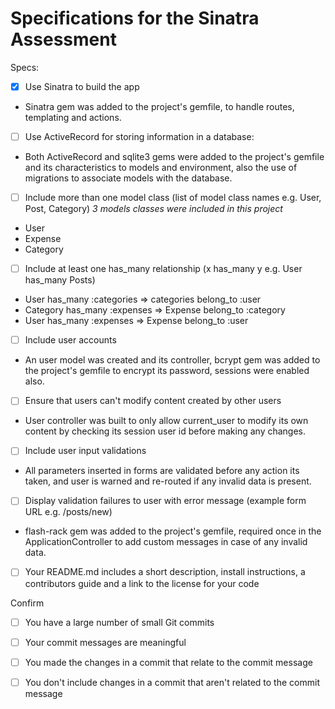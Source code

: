 # Specifications for the Sinatra AssessmentSpecs:- [x] Use Sinatra to build the app* Sinatra gem was added to the project's gemfile, to handle routes, templating and actions.- [ ] Use ActiveRecord for storing information in a database:* Both ActiveRecord and sqlite3 gems were added to the project's gemfile and its characteristics to models and environment, also the use of migrations to associate models with the database.- [ ] Include more than one model class (list of model class names e.g. User, Post, Category)*3 models classes were included in this project** User* Expense* Category- [ ] Include at least one has_many relationship (x has_many y e.g. User has_many Posts)* User has_many :categories => categories belong_to :user* Category has_many :expenses => Expense belong_to :category* User has_many :expenses => Expense belong_to :user- [ ] Include user accounts* An user model was created and its controller, bcrypt gem was added to the project's gemfile to encrypt its password, sessions were enabled also.- [ ] Ensure that users can't modify content created by other users* User controller was built to only allow current_user to modify its own content by checking its session user id before making any changes.- [ ] Include user input validations* All parameters inserted in forms are validated before any action its taken, and user is warned and re-routed if any invalid data is present.- [ ] Display validation failures to user with error message (example form URL e.g. /posts/new)* flash-rack gem was added to the project's gemfile, required once in the ApplicationController to add custom messages in case of any invalid data.- [ ] Your README.md includes a short description, install instructions, a contributors guide and a link to the license for your codeConfirm- [ ] You have a large number of small Git commits- [ ] Your commit messages are meaningful- [ ] You made the changes in a commit that relate to the commit message- [ ] You don't include changes in a commit that aren't related to the commit message